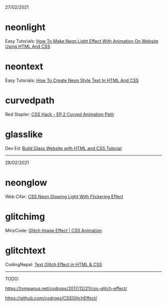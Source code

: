 27/02/2021
# neonlight
Easy Tutorials: [How To Make Neon Light Effect With Animation On Website Using HTML And CSS](https://www.youtube.com/watch?v=Lp80KyfV6t0)

# neontext
Easy Tutorials: [How To Create Neon Style Text In HTML And CSS](https://www.youtube.com/watch?v=UlSWnzaCI38)

# curvedpath
Red Stapler: [CSS Hack - EP.2 Curved Animation Path](https://www.youtube.com/watch?v=QocWxqA28Ds)

# glasslike
Dev Ed: [Build Glass Website with HTML and CSS Tutorial](https://www.youtube.com/watch?v=O7WbVj5apxU)

<hr>

28/02/2021

# neonglow
Web Cifar: [CSS Neon Glowing Light With Flickering Effect](https://www.youtube.com/watch?v=NLtUycloTnc)

# glitchimg
MinzCode: [Glitch Image Effect | CSS Animation](https://www.youtube.com/watch?v=xhVQkrCdD4Q)

# glitchtext
CodingNepal: [Text Glitch Effect in HTML & CSS](https://www.codingnepalweb.com/2020/05/text-glitch-effect-in-html-css.html)


<hr>

TODO:

https://tympanus.net/codrops/2017/12/21/css-glitch-effect/

https://github.com/codrops/CSSGlitchEffect/